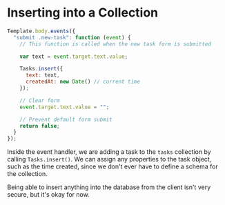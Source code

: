 # Inserting into a Collection
```javascript
Template.body.events({
  "submit .new-task": function (event) {
    // This function is called when the new task form is submitted

    var text = event.target.text.value;

    Tasks.insert({
      text: text,
      createdAt: new Date() // current time
    });

    // Clear form
    event.target.text.value = "";

    // Prevent default form submit
    return false;
  }
});
```

Inside the event handler, we are adding a task to the `tasks` collection by calling `Tasks.insert()`. We can assign any properties to the task object, such as the time created, since we don't ever have to define a schema for the collection.

Being able to insert anything into the database from the client isn't very secure, but it's okay for now.

